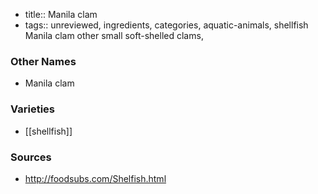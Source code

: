 - title:: Manila clam
- tags:: unreviewed, ingredients, categories, aquatic-animals, shellfish
Manila clam other small soft-shelled clams,

### Other Names

* Manila clam

### Varieties

* [[shellfish]]

### Sources
* http://foodsubs.com/Shelfish.html
